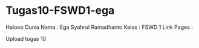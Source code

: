 # Tugas10-FSWD1-ega

Halooo Dunia
Nama        : Ega Syahrul Ramadhanto
Kelas       : FSWD 1
Link Pages  : 

Upload tugas 10